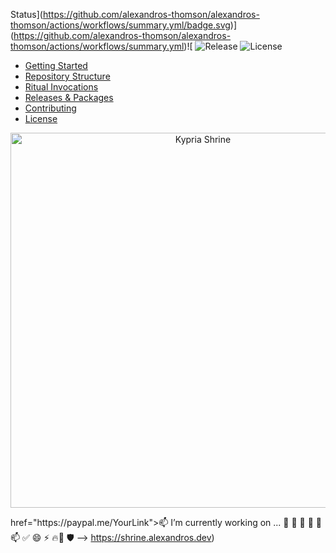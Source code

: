 Status](https://github.com/alexandros-thomson/alexandros-thomson/actions/workflows/summary.yml/badge.svg)](https://github.com/alexandros-thomson/alexandros-thomson/actions/workflows/summary.yml)![
![Release](httpCI](https://github.com/alexandros-thomson/alexandros-thomson/actions/workflows/ci.yml/badge.svg)s://img.shields.io/github/v/release/alexandros-thomson/alexandros-thomson)
![License](https://img.shields.io/github/license/alexandros-thomson/alexandros-thomson)

<!--<!-- TOC -->
- [Getting Started](#getting-started)
- [Repository Structure](#repository-structure)
- [Ritual Invocations](#ritual-invocations)
- [Releases & Packages](#releases--packages)
- [Contributing](#contributing)
- [License](#license)
<!-- /TOC --><p align="center">
  <img src="https://path.to/your/cover-image.png" alt="Kypria Shrine" width="600"/>
</p>href="https://paypal.me/YourLink"><img
**alexandros-thomson/alexandros-thomson** is a ✨ _special_ ✨ repository because its `README.md` (this file) appears on your GitHub profile.

 📫 
I’m currently working on ...
  🧬 🌱 👯 🤔 💬 📫 ✅  😄 ⚡ 🔥🧬 🛡️
-->
https://shrine.alexandros.dev)

